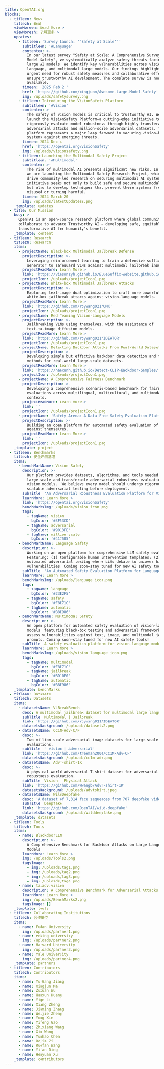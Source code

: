 ```yaml
---
title: OpenTAI.org
blocks:
  - titleen: News
    titlezh: 新闻
    viewMoreen: Read More >
    viewMorezh: 了解更多 >
    updates:
      - titleen: 'Survey Launch: ''Safety at Scale'''
        subtitleen: '#Language'
        contenten: >-
          In our latest survey "Safety at Scale: A Comprehensive Survey of Large
          Model Safety", we systematically analyze safety threats facing today's
          large AI models. We identify key vulnerabilities across vision,
          language, and multimodal large models. Our findings highlight the
          urgent need for robust safety measures and collaborative efforts to
          ensure trustworthy AI development. The complete survey is now
          available.
        timeen: '2025 Feb 2 '
        href: 'https://github.com/xingjunm/Awesome-Large-Model-Safety'
        img: /uploads/safetysurvey.png
      - titleen: Introducing the VisionSafety Platform
        subtitleen: '#Vision'
        contenten: >-
          The safety of vision models is critical to trustworthy AI. We proudly
          launch the VisionSafety Platform—a cutting-edge initiative to
          rigorously evaluate model robustness through highly transferable
          adversarial attacks and million-scale adversarial datasets. This
          platform represents a major leap forward in securing vision-based AI
          systems against emerging threats.
        timeen: 2024 Dec 4
        href: 'https://opentai.org/VisionSafety'
        img: /uploads/visionsafety.png
      - titleen: Launching the Multimodal Safety Project
        subtitleen: '#Multimodal'
        contenten: >-
          The rise of multimodal AI presents significant new risks. In response,
          we are launching the Multimodal Safety Research Project, which aims to
          drive community-led research on securing multimodal AI systems. This
          initiative seeks not only to build safe and secure multimodal models
          but also to develop techniques that prevent these systems from being
          misused or turning harmful.
        timeen: 2024 March 20
        img: /uploads/latestUpdates2.png
    _template: updates
  - title: Our Mission
    body: >
      OpenTAI is an open-source research platform where global communities
      collaborate to advance Trustworthy AI – developing safe, equitable, and
      transformative AI for humanity's benefit.
    _template: content
  - titleen: Research
    titlezh: Research
    items:
      - projectName: Black-box Multimodal Jailbreak Defense
        projectDescription: >-
          Leveraging reinforcement learning to train a defensive suffix
          generator to safeguard VLMs against multimodal jailbreak inputs.
        projectReadMore: Learn More >
        link: 'https://vinsonzyh.github.io/BlueSuffix-website.github.io/'
        projectIcon: /uploads/projectIcon1.png
      - projectName: White-box Multimodal Jailbreak Attacks
        projectDescription: >-
          Exploring text-image dual optimization to craft more powerful
          white-box jailbreak attacks against vision-language models.
        projectReadMore: Learn More >
        link: 'https://github.com/roywang021/UMK'
        projectIcon: /uploads/projectIcon1.png
      - projectName: Red Teaming Vision-Language Models
        projectDescription: >-
          Jailbreaking VLMs using themselves, with the assistance of
          text-to-image diffusion models.
        projectReadMore: Learn More >
        link: 'https://github.com/roywang021/IDEATOR'
        projectIcon: /uploads/projectIcon1.png
      - projectName: Detecting Backdoor Attacks From Real-World Datasets
        projectDescription: >-
          Developing simple but effective backdoor data detection and filtering
          methods for real-world large-scale datasets.
        projectReadMore: Learn More >
        link: 'https://hanxunh.github.io/Detect-CLIP-Backdoor-Samples/'
        projectIcon: /uploads/projectIcon1.png
      - projectName: A Comprehensive Fairness Benchmark
        projectDescription: >-
          Developing a comprehensive scenario-based benchmark for fairness
          evaluations across multilingual, multicultural, and multimodal
          contexts.
        projectReadMore: Learn More >
        link: ''
        projectIcon: /uploads/projectIcon1.png
      - projectName: 'Safety Arena: A Data Free Safety Evaluation Platform'
        projectDescription: >-
          Building an open platform for automated safety evaluation of LLMs
          against themselves.
        projectReadMore: Learn More >
        link: ''
        projectIcon: /uploads/projectIcon1.png
    _template: project
  - titleen: Benchmarks
    titlezh: 安全评测基准
    items:
      - benchMarkName: Vision Safety
        description: >-
          Our platform provides datasets, algorithms, and tools needed for
          large-scale and transferable adversarial robustness evaluation of
          vision models.  We believe every model should undergo rigorous and
          scalable adversarial testing before deployment.
        subTitle: 'An Adversarial Robustness Evaluation Platform for Vision Models '
        learnMore: Learn More >
        link: 'https://opentai.org/VisionSafety'
        benchMarksImg: /uploads/vision icon.png
        tags:
          - tagName: vision
            bgColor: '#3F53CD'
          - tagName: adversarial
            bgColor: '#9013FE'
          - tagName: million-scale
            bgColor: '#417505'
      - benchMarkName: Language Safety
        description: >-
          Working on an open platform for comprehensive LLM safety evaluation.
          Featuring: (1) Configurable human intervention templates; (2)
          Automated adversarial testing where LLMs debate to uncover hidden
          vulnerabilities. Coming soon—stay tuned for new AI safety tools!
        subTitle: 'An Automated Safety Evaluation Platform for Language Models '
        learnMore: Learn More >
        benchMarksImg: /uploads/language icon.png
        tags:
          - tagName: language
            bgColor: '#23B2F5'
          - tagName: safety
            bgColor: '#F8E71C'
          - tagName: automatic
            bgColor: '#B8E986'
      - benchMarkName: Multimodal Safety
        description: >-
          An open platform for automated safety evaluation of vision-language
          models, featuring black-box testing and adversarial frameworks to
          assess vulnerabilities against text, image, and multimodal jailbreak
          prompts. Coming soon—stay tuned for new AI safety tools!
        subTitle: A safety evaluation platform for vision-language models
        learnMore: Learn More >
        benchMarksImg: /uploads/vision language icon.png
        tags:
          - tagName: multimodal
            bgColor: '#F8E71C'
          - tagName: jailbreak
            bgColor: '#BD10E0'
          - tagName: automatic
            bgColor: '#B8E986'
    _template: benchMarks
  - titleen: Datasets
    titlezh: Datasets
    items:
      - datasetsName: VLBreakBench
        desc: A multimodal jailbreak dataset for multimodal large language models.
        subTitle: Multimodal | Jailbreak
        link: 'https://github.com/roywang021/IDEATOR'
        datasetsBackground: /uploads/datasets2.png
      - datasetsName: CC1M-Adv-C/F
        desc: >-
          Two million-scale adversarial image datasets for large-scale
          evaluations.
        subTitle: ' Vision | Adversarial'
        link: 'https://github.com/treeman2000/CC1M-Adv-CF'
        datasetsBackground: /uploads/cc1m adv.png
      - datasetsName: AdvT-shirt-1K
        desc: >-
          A physical-world adversarial T-shirt dataset for adversarial
          robustness evaluation.
        subTitle: Vision | Physical Attack
        link: 'https://github.com/Wwangb/AdvT-shirt-1K'
        datasetsBackground: /uploads/advtshirt.jpeg
      - datasetsName: WildDeepfake
        desc: 'A dataset of 7,314 face sequences from 707 deepfake videos. '
        subTitle: Deepfake
        link: 'https://github.com/OpenTAI/wild-deepfake'
        datasetsBackground: /uploads/wilddeepfake.png
    _template: datasets
  - titleen: Tools
    titlezh: Tools
    items:
      - name: BlackdoorLLM
        description: >-
          A Comprehensive Benchmark for Backdoor Attacks on Large Language
          Models
        learnMore: Learn More >
        img: /uploads/Tools2.png
        tagsImage:
          - img: /uploads/tag1.png
          - img: /uploads/tag2.png
          - img: /uploads/tag3.png
          - img: /uploads/tag4.png
      - name: taiadv.vision
        description: A Comprehensive Benchmark for Adversarial Attacks on Vision Models
        learnMore: Learn More >
        img: /uploads/BenchMarks2.png
        tagsImage: []
    _template: tools
  - titleen: Collaborating Institutions
    titlezh: 合作单位
    items:
      - name: Fudan University
        img: /uploads/partner1.png
      - name: Peking University
        img: /uploads/partner2.png
      - name: Harvard University
        img: /uploads/partner3.png
      - name: Yale University
        img: /uploads/partner4.png
    _template: partners
  - titleen: Contributors
    titlezh: Contributors
    items:
      - name: Yu-Gang Jiang
      - name: Xingjun Ma
      - name: Zuxuan Wu
      - name: Hanxun Huang
      - name: Yige Li
      - name: Xiang Zheng
      - name: Jiaming Zhang
      - name: Weijie Zheng
      - name: Yong Xie
      - name: Yifeng Gao
      - name: Zhixiang Wang
      - name: Xin Wang
      - name: Yunhao Chen
      - name: Bojia Zi
      - name: Ruofan Wang
      - name: Yifan Ding
      - name: Henyuan Xu
    _template: contributors
---
```


